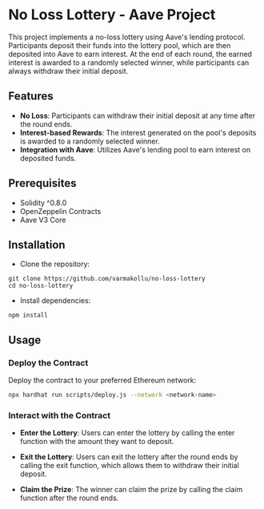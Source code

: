 # No Loss Lottery - Aave Project

This project implements a no-loss lottery using Aave's lending protocol. Participants deposit their funds into the lottery pool, which are then deposited into Aave to earn interest. At the end of each round, the earned interest is awarded to a randomly selected winner, while participants can always withdraw their initial deposit.

## Features
-  **No Loss**: Participants can withdraw their initial deposit at any time after the round ends.
- **Interest-based Rewards**: The interest generated on the pool's deposits is awarded to a randomly selected winner.
- **Integration with Aave**: Utilizes Aave's lending pool to earn interest on deposited funds.

## Prerequisites
- Solidity ^0.8.0
- OpenZeppelin Contracts
- Aave V3 Core

## Installation

- Clone the repository:

```
git clone https://github.com/varmakollu/no-loss-lottery
cd no-loss-lottery

```

- Install dependencies:

```
npm install
```

## Usage
### Deploy the Contract
Deploy the contract to your preferred Ethereum network:

```sh
npx hardhat run scripts/deploy.js --network <network-name>
```

### Interact with the Contract

- **Enter the Lottery**: Users can enter the lottery by calling the enter function with the amount they want to deposit.

- **Exit the Lottery**: Users can exit the lottery after the round ends by calling the exit function, which allows them to withdraw their initial deposit.

- **Claim the Prize**: The winner can claim the prize by calling the claim function after the round ends.

